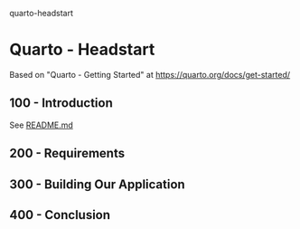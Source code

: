 quarto-headstart
# Quarto - Headstart

Based on "Quarto - Getting Started" at https://quarto.org/docs/get-started/

## 100 - Introduction

See [README.md](./100/README.md)

## 200 - Requirements

## 300 - Building Our Application

## 400 - Conclusion
